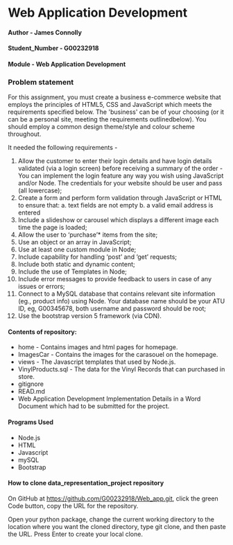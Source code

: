 # Web Application Development 

#### Author - James Connolly
#### Student_Number - G00232918
#### Module - Web Application Development

### Problem statement
For this assignment, you must create a business e-commerce website that employs
the principles of HTML5, CSS and JavaScript which meets the requirements specified below.
The 'business' can be of your choosing (or it can be a personal site, meeting the requirements outlinedbelow). You should employ a common design theme/style and colour scheme throughout.

It needed the following requirements -
1. Allow the customer to enter their login details and have login details validated (via a login screen)
before receiving a summary of the order - You can implement the login feature any way you wish using 
JavaScript and/or Node. The credentials for your website should be user and pass (all lowercase);
2. Create a form and perform form validation through JavaScript or HTML to ensure that:
a. text fields are not empty
b. a valid email address is entered
3. Include a slideshow or carousel which displays a different image each time the page is loaded;
4. Allow the user to ‘purchase’* items from the site;
5. Use an object or an array in JavaScript;
6. Use at least one custom module in Node;
7. Include capability for handling ‘post’ and ‘get’ requests;
8. Include both static and dynamic content;
9. Include the use of Templates in Node;
10. Include error messages to provide feedback to users in case of any issues or errors;
11. Connect to a MySQL database that contains relevant site information (eg., product info) using
Node. Your database name should be your ATU ID, eg, G00345678, both username and password 
should be root;
12. Use the bootstrap version 5 framework (via CDN).


#### Contents of repository:
* home - Contains images and html pages for homepage.
* ImagesCar - Contains the images for the carasouel on the homepage.
* views - The Javascript templates that used by Node.js.
* VinylProducts.sql - The data for the Vinyl Records that can purchased in store.
* gitignore
* READ.md
* Web Application Development Implementation Details in a Word Document which had to be submitted for the project.


#### Programs Used
- Node.js
- HTML
- Javascript
- mySQL
- Bootstrap

#### How to clone data_representation_project repository
On GitHub at https://github.com/G00232918/Web_app.git, click the green Code button, copy the URL for the repository. 

Open your python package, change the current working directory to the location where you want the cloned directory, type git clone, and then paste the URL. Press Enter to create your local clone.
